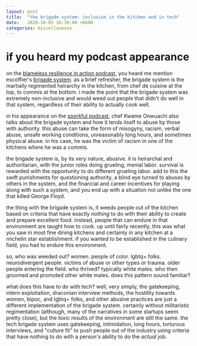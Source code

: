 ```yaml
---
layout: post
title:  "the brigade system: inclusion in the kitchen and in tech"
date:   2020-10-05 16:30:00 +0600
categories: miscellaneous
---
```


# if you heard my podcast appearance
on the [blameless resilience in action podcast](https://www.blameless.com/blog/resilience-in-action-episode-2), you heard me mention escoffier's [brigade system](https://en.wikipedia.org/wiki/Brigade_de_cuisine). as a brief refresher, the brigade system is the martially regimented heirarchy in the kitchen, from chef de cuisine at the top, to commis at the bottom. i made the point that the brigade system was extremely non-inclusive and would weed out people that didn't do well in that system, regardless of their ability to actually cook well.

in his appearance on the [sporkful podcast](http://www.sporkful.com/10-years-4-notes-from-a-young-black-chef-pt-1/), chef Kwame Onwuachi also talks about the brigade system and how it lends itself to abuse by those with authority. this abuse can take the form of misogyny, racism, verbal abuse, unsafe working conditions, unreasonably long hours, and sometimes physical abuse. in his case, he was the victim of racism in one of the kitchens where he was a commis.

the brigade system is, by its very nature, abusive. it is heirarchal and authoritarian, with the junior roles doing grueling, menial labor. survival is rewarded with the opportunity to do different grueling labor. add to this the swift punishments for questioning authority, a blind eye turned to abuses by others in the system, and the financial and career incentives for playing along with such a system, and you end up with a situation not unlike the one that killed George Floyd.

the thing with the brigade system is, it weeds people out of the kitchen based on criteria that have exactly _nothing_ to do with their ability to create and prepare excellent food. instead, people that can endure in that environment are taught how to cook. up until fairly recently, this was what you saw in most fine dining kitchens and certainly in any kitchen at a michelin star establishment. if you wanted to be established in the culinary field, you had to endure this environment.

so, who was weeded out? women. people of color. lgbtq+ folks. neurodivergent people. victims of abuse or other types or trauma. older people entering the field. 
who thrived? typically white males. who then groomed and promoted other white males. does this pattern sound familiar?

what does this have to do with tech? well, very simply, the gatekeeping, intern exploitation, draconian interview methods, the hostility towards women, bipoc, and lgbtq+ folks, and other abusive practices are just a different implementation of the brigade system. certainly without militaristic regimentation (although, many of the narratives in some startups seem pretty close), but the toxic results of the environment are still the same. the tech brigade system uses gatekeeping, intimidation, long hours, torturous interviews, and "culture fit" to push people out of the industry using criteria that have nothing to do with a person's ability to do the *actual* job. 